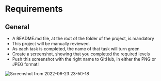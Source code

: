 # Requirements
## General
* A README.md file, at the root of the folder of the project, is mandatory
* This project will be manually reviewed.
* As each task is completed, the name of that task will turn green
* Create a screenshot, showing that you completed the required levels
* Push this screenshot with the right name to GitHub, in either the PNG or JPEG format! 

![Screenshot from 2022-06-23 23-50-18](https://user-images.githubusercontent.com/49185991/178044133-db551b2f-c96e-4366-974e-c1ee187d5235.png)
